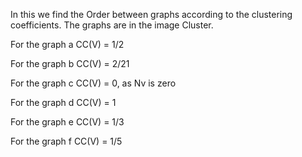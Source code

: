 In this we find the Order between graphs according to the clustering coefficients. The graphs are in the image Cluster.

For the graph a CC(V) = 1/2

For the graph b CC(V) = 2/21

For the graph c CC(V) = 0, as Nv is zero

For the graph d CC(V) = 1

For the graph e CC(V) = 1/3

For the graph f CC(V) = 1/5